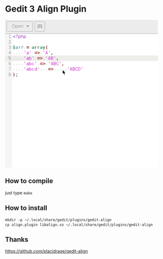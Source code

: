 # Gedit 3 Align Plugin

![Align Demo](align-demo.gif)

## How to compile

just type `make`

## How to install

    mkdir -p ~/.local/share/gedit/plugins/gedit-align
    cp align.plugin libalign.so ~/.local/share/gedit/plugins/gedit-align

## Thanks

https://github.com/placidrage/gedit-align
